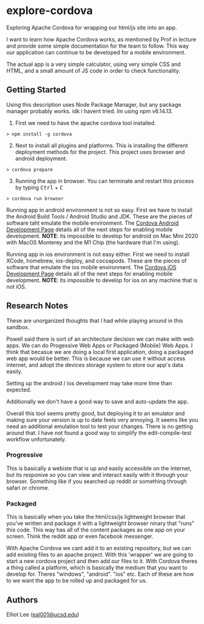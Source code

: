 # explore-cordova
Exploring Apache Cordova for wrapping our html/js site into an app.

I want to learn how Apache Cordova works, as mentioned by Prof in lecture and provide some simple documentation for the team to follow. This way our application can continue to be developed for a mobile environment.

The actual app is a very simple calculator, using very simple CSS and HTML, and a small amount of JS code in order to check functionality.

## Getting Started ##
Using this description uses Node Package Manager, but any package manager probably works. idk i havent tried. Im using npm v6.14.13.
1. First we need to have the apache cordova tool installed.
```
> npm install -g cordova
```
2. Next to install all plugins and platforms. This is installing the different deployment methods for the project. This project uses browser and android deployment.
```
> cordova prepare
```
3. Running the app in browser. You can terminate and restart this process by typing <kbd>Ctrl</kbd> + <kbd>C</kbd>
```
> cordova run browser
```
Running app in android environment is not so easy. First we have to install the Android Build Tools / Android Studio and JDK. These are the pieces of software taht emulate the mobile environment. The [Cordova Android Development Page](https://cordova.apache.org/docs/en/11.x/guide/platforms/android/index.html) details all of the next steps for enabling mobile development.
**NOTE**: its impossible to develop for android on Mac Mini 2020 with MacOS Monterey and the M1 Chip (the hardware that I'm using).

Running app in ios environment is not easy either. First we need to install XCode, homebrew, ios-deploy, and cocoapods. These are the pieces of software that emulate the ios mobile environment. The [Cordova iOS Development Page](https://cordova.apache.org/docs/en/11.x/guide/platforms/ios/index.html) details all of the next steps for enabling mobile development.
**NOTE**: its impossible to develop for ios on any machine that is not iOS.

## Research Notes ##
These are unorganized thoughts that I had while playing around in this sandbox.

Powell said there is sort of an architecture decision we can make with web apps. We can do Progessive Web Apps or Packaged (Mobile) Web Apps.
I think that becasue we are doing a local first application, doing a packaged web app would be better. This is because we can use it without access internet, and adopt the devices storage system to store our app's data easily.

Setting up the android / ios development may take more time than expected.

Additionally we don't have a good way to save and auto-update the app.

Overall this tool seems pretty good, but deploying it to an emulator and making sure your version is up to date feels very annoying.  It seems like you need an additional emulation tool to test your changes. There is no getting around that. I have not found a good way to simplify the edit-compile-test workflow unfortunately.

### Progressive ###
This is basically a webiste that is up and easily accessible on the internet, but its responive so you can view and interact easily with it through your browser. Something like if you searched up reddit or something through safari or chrome.

### Packaged ###
This is basically when you take the html/css/js lightweight browser that you've written and package it with a lightweight browser ninary that "runs" this code. This way has all of the content packages as one app on your screen. Think the reddit app or even facebook messenger.

With Apache Cordova we cant add it to an existing repository, but we can add existing files to an apache project. With this 'wrapper' we are going to start a new cordova project and then add our files to it. With Cordova theres a thing called a platform, which is basically the medium that you want to develop for. Theres "windows", "android". "ios" etc. Each of these are how to we want the app to be rolled up and packaged for us.

## Authors ##
Elliot Lee (eal001@ucsd.edu)
